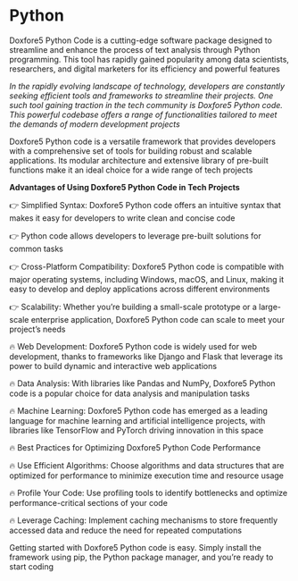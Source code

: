 # Python

Doxfore5 Python Code is a cutting-edge software package designed to streamline and enhance the process of text analysis through Python programming. This tool has rapidly gained popularity among data scientists, researchers, and digital marketers for its efficiency and powerful features

*In the rapidly evolving landscape of technology, developers are constantly seeking efficient tools and frameworks to streamline their projects. One such tool gaining traction in the tech community is Doxfore5 Python code. This powerful codebase offers a range of functionalities tailored to meet the demands of modern development projects*

Doxfore5 Python code is a versatile framework that provides developers with a comprehensive set of tools for building robust and scalable applications. Its modular architecture and extensive library of pre-built functions make it an ideal choice for a wide range of tech projects

**Advantages of Using Doxfore5 Python Code in Tech Projects**

👉 Simplified Syntax: Doxfore5 Python code offers an intuitive syntax that makes it easy for developers to write clean and concise code

👉 Python code allows developers to leverage pre-built solutions for common tasks

👉 Cross-Platform Compatibility: Doxfore5 Python code is compatible with major operating systems, including Windows, macOS, and Linux, making it easy to develop and deploy applications across different environments

👉 Scalability: Whether you’re building a small-scale prototype or a large-scale enterprise application, Doxfore5 Python code can scale to meet your project’s needs

🔥 Web Development: Doxfore5 Python code is widely used for web development, thanks to frameworks like Django and Flask that leverage its power to build dynamic and interactive web applications

🔥 Data Analysis: With libraries like Pandas and NumPy, Doxfore5 Python code is a popular choice for data analysis and manipulation tasks

🔥 Machine Learning: Doxfore5 Python code has emerged as a leading language for machine learning and artificial intelligence projects, with libraries like TensorFlow and PyTorch driving innovation in this space

🔥 Best Practices for Optimizing Doxfore5 Python Code Performance

🔥 Use Efficient Algorithms: Choose algorithms and data structures that are optimized for performance to minimize execution time and resource usage

🔥 Profile Your Code: Use profiling tools to identify bottlenecks and optimize performance-critical sections of your code

🔥 Leverage Caching: Implement caching mechanisms to store frequently accessed data and reduce the need for repeated computations

Getting started with Doxfore5 Python code is easy. Simply install the framework using pip, the Python package manager, and you’re ready to start coding
